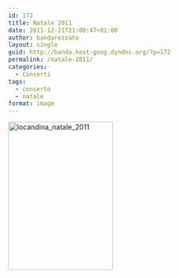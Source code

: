 ```yaml
---
id: 172
title: Natale 2011
date: 2011-12-21T21:00:47+01:00
author: bandarezzato
layout: single
guid: http://banda.host-goog.dyndns.org/?p=172
permalink: /natale-2011/
categories:
  - Concerti
tags:
  - concerto
  - natale
format: image
---
```

[<img loading="lazy" class="alignnone size-medium wp-image-165" src="https://i2.wp.com/banda.host-goog.dyndns.org/wp-content/uploads/2012/04/locandina_natale_2011-212x300.jpg?resize=212%2C300" alt="locandina_natale_2011" width="212" height="300" srcset="https://i2.wp.com/www.bandacomunalerezzato.it/wp-content/uploads/2012/04/locandina_natale_2011.jpg?resize=212%2C300 212w, https://i2.wp.com/www.bandacomunalerezzato.it/wp-content/uploads/2012/04/locandina_natale_2011.jpg?w=595 595w" sizes="(max-width: 212px) 100vw, 212px" data-recalc-dims="1" />](https://i2.wp.com/banda.host-goog.dyndns.org/wp-content/uploads/2012/04/locandina_natale_2011.jpg)